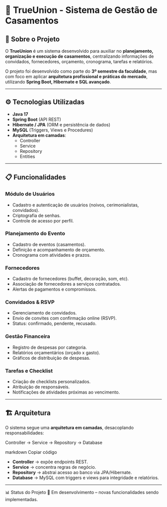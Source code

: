 # 💍 TrueUnion - Sistema de Gestão de Casamentos  

## 📌 Sobre o Projeto  
O **TrueUnion** é um sistema desenvolvido para auxiliar no **planejamento, organização e execução de casamentos**, centralizando informações de convidados, fornecedores, orçamento, cronograma, tarefas e relatórios.  

O projeto foi desenvolvido como parte do **3º semestre da faculdade**, mas com foco em aplicar **arquitetura profissional e práticas do mercado**, utilizando **Spring Boot, Hibernate e SQL avançado**.  

---

## ⚙️ Tecnologias Utilizadas  

- **Java 17**  
- **Spring Boot** (API REST)  
- **Hibernate / JPA** (ORM e persistência de dados)  
- **MySQL** (Triggers, Views e Procedures)  
- **Arquitetura em camadas**:  
  - Controller  
  - Service  
  - Repository  
  - Entities  

---

## 📋 Funcionalidades  

### Módulo de Usuários  
- Cadastro e autenticação de usuários (noivos, cerimonialistas, convidados).  
- Criptografia de senhas.  
- Controle de acesso por perfil.  

### Planejamento do Evento  
- Cadastro de eventos (casamentos).  
- Definição e acompanhamento de orçamento.  
- Cronograma com atividades e prazos.  

### Fornecedores  
- Cadastro de fornecedores (buffet, decoração, som, etc).  
- Associação de fornecedores a serviços contratados.  
- Alertas de pagamentos e compromissos.  

### Convidados & RSVP  
- Gerenciamento de convidados.  
- Envio de convites com confirmação online (RSVP).  
- Status: confirmado, pendente, recusado.  

### Gestão Financeira  
- Registro de despesas por categoria.  
- Relatórios orçamentários (orçado x gasto).  
- Gráficos de distribuição de despesas.  

### Tarefas e Checklist  
- Criação de checklists personalizados.  
- Atribuição de responsáveis.  
- Notificações de atividades próximas ao vencimento.  

---

## 🏗️ Arquitetura  

O sistema segue uma **arquitetura em camadas**, desacoplando responsabilidades:  

Controller -> Service -> Repository -> Database

markdown
Copiar código

- **Controller** → expõe endpoints REST.  
- **Service** → concentra regras de negócio.  
- **Repository** → abstrai acesso ao banco via JPA/Hibernate.  
- **Database** → MySQL com triggers e views para integridade e relatórios.  

---



📊 Status do Projeto
🔨 Em desenvolvimento – novas funcionalidades sendo implementadas.

